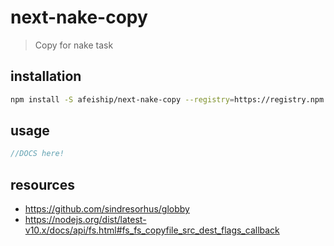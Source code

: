# next-nake-copy
> Copy for nake task

## installation
```bash
npm install -S afeiship/next-nake-copy --registry=https://registry.npm.taobao.org
```

## usage
```js
//DOCS here!
```


## resources
- https://github.com/sindresorhus/globby
- https://nodejs.org/dist/latest-v10.x/docs/api/fs.html#fs_fs_copyfile_src_dest_flags_callback

